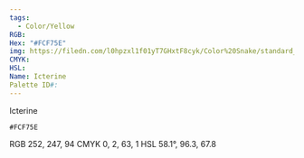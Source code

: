 ```yaml
---
tags:
  - Color/Yellow
RGB:
Hex: "#FCF75E"
img: https://filedn.com/l0hpzxl1f01yT7GHxtF8cyk/Color%20Snake/standard_csv_to_svg/%23/FCF75E.svg
CMYK:
HSL:
Name: Icterine
Palette ID#:
---
```

Icterine
```palette
#FCF75E
```
RGB 252, 247, 94
CMYK	0, 2, 63, 1
HSL	58.1°, 96.3, 67.8
